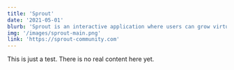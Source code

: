 ```yaml
---
title: 'Sprout'
date: '2021-05-01'
blurb: 'Sprout is an interactive application where users can grow virtual gardens by sending and receiving positive messages.'
img: '/images/sprout-main.png'
link: 'https://sprout-community.com'
---
```


This is just a test. There is no real content here yet.